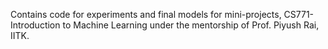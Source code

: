 Contains code for experiments and final models for mini-projects, CS771-Introduction to Machine Learning under the mentorship of Prof. Piyush Rai, IITK.
